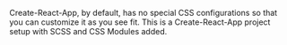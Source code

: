 Create-React-App, by default, has no special CSS configurations so that you can customize it as you see fit. This is a Create-React-App project setup with SCSS and CSS Modules added.
